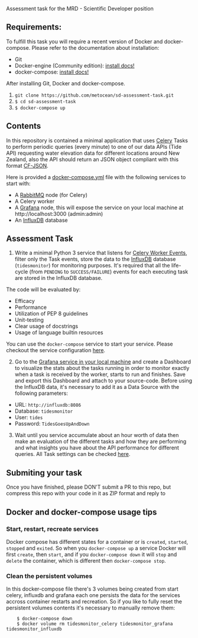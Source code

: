 Assessment task for the MRD - Scientific Developer position

## Requirements:

To fulfill this task you will require a recent version of Docker and docker-compose. Please refer to the documentation about installation:

 * Git
 * Docker-engine (Community edition): [install docs!](https://docs.docker.com/install/linux/docker-ce/ubuntu/)
 * docker-compose: [install docs!](https://docs.docker.com/compose/install/)

After installing Git, Docker and docker-compose.

 1. `git clone https://github.com/metocean/sd-assessment-task.git`
 2. `$ cd sd-assessment-task`
 3. `$ docker-compose up`

## Contents

In this repository is contained a minimal application that uses [Celery](https://docs.celeryproject.org/en/latest/) Tasks to perform periodic queries (every minute) to one of our data APIs (Tide API) requesting water elevation data for different locations around New Zealand, also the API should return an JSON object compliant with this format [CF-JSON](http://cf-json.org/).

Here is provided a [docker-compose.yml](docker-compose.yml) file with the following services to start with:

 * A [RabbitMQ](https://hub.docker.com/_/rabbitmq) node (for Celery)
 * A Celery worker
 * A [Grafana](https://grafana.com/docs/installation/docker/) node, this will expose the service on your local machine at http://localhost:3000 (admin:admin)
 * An [InfluxDB](https://hub.docker.com/_/influxdb) database


## Assessment Task

1. Write a minimal Python 3 service that listens for [Celery Worker Events](https://docs.celeryproject.org/en/latest/userguide/monitoring.html#events), filter only the Task events, store the data to the [InfluxDB](https://influxdb-python.readthedocs.io/en/latest/index.html) database (`tidesmonitor`) for monitoring purposes. It's required that all the life-cycle (from `PENDING` to `SUCCESS/FAILURE`) events for each executing task are stored in the InfluxDB database.

The code will be evaluated by:

 * Efficacy 
 * Performance
 * Utilization of PEP 8 guidelines
 * Unit-testing
 * Clear usage of docstrings
 * Usage of language builtin resources
 
You can use the `docker-compose` service to start your service. Please checkout the service configuration [here](docker-compose.yml#L53).

2. Go to the [Grafana service in your local machine](http://localhost:3000) and create a Dashboard to visualize the stats about the tasks running in order to monitor exactly when a task is received by the worker, starts to run and finishes. Save and export this Dashboard and attach to your source-code. Before using the InfluxDB data, it's necessary to add it as a Data Source with the following parameters:

  * URL: `http://influxdb:8086`
  * Database: `tidesmonitor`
  * User: `tides`
  * Password: `TidesGoesUpAndDown`


3. Wait until you service accumulate about an hour worth of data then make an evaluation of the different tasks and how they are performing and what insights you have about the API performance for different queries. All Task settings can be checked [here](tides/settings.py).

## Submiting your task

Once you have finished, please DON'T submit a PR to this repo, but compress this repo with your code in it as ZIP format and reply to  

## Docker and docker-compose usage tips

### Start, restart, recreate services

Docker compose has different states for a container or is `created`, `started`, `stopped` and `exited`. So when you `docker-compose up` a service Docker will first `create`, then `start`, and if you `docker-compose down` it will `stop` and `delete` the container, which is different then `docker-compose stop`.

### Clean the persistent volumes

In this docker-compose file there's 3 volumes being created from start celery, influxdb and grafana each one persists the data for the services accross container restarts and recreation. So if you like to fully reset the persistent volumes contents it's necessary to manually remove them:

```
    $ docker-compose down
    $ docker volume rm tidesmonitor_celery tidesmonitor_grafana tidesmonitor_influxdb
```



